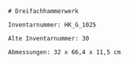 
            # Dreifachhammerwerk
    
            Inventarnummer: HK_G_1025
    
            Alte Inventarnummer: 30
    
            Abmessungen: 32 x 66,4 x 11,5 cm
            
